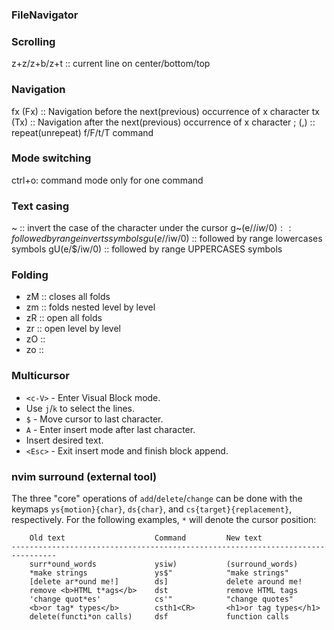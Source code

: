 ### FileNavigator

### Scrolling

z+z/z+b/z+t :: current line on center/bottom/top

### Navigation

fx (Fx) :: Navigation before the next(previous) occurrence of x character
tx (Tx) :: Navigation after the next(previous) occurrence of x character
; (,) :: repeat(unrepeat) f/F/t/T command

### Mode switching

ctrl+o: command mode only for one command

### Text casing

~ :: invert the case of the character under the cursor
g~(e/$/iw/0) :: followed by range inverts symbols
gu(e/$/iw/0) :: followed by range lowercases symbols
gU(e/$/iw/0) :: followed by range UPPERCASES symbols

### Folding

- zM :: closes all folds
- zm :: folds nested level by level
- zR :: open all folds
- zr :: open level by level
- zO ::
- zo ::

### Multicursor

- `<c-V>` - Enter Visual Block mode.
- Use `j`/`k` to select the lines.
- `$` - Move cursor to last character.
- `A` - Enter insert mode after last character.
- Insert desired text.
- `<Esc>` - Exit insert mode and finish block append.

### nvim surround (external tool)

The three "core" operations of `add`/`delete`/`change` can be done with the
keymaps `ys{motion}{char}`, `ds{char}`, and `cs{target}{replacement}`,
respectively. For the following examples, `*` will denote the cursor position:

```help
    Old text                    Command         New text
--------------------------------------------------------------------------------
    surr*ound_words             ysiw)           (surround_words)
    *make strings               ys$"            "make strings"
    [delete ar*ound me!]        ds]             delete around me!
    remove <b>HTML t*ags</b>    dst             remove HTML tags
    'change quot*es'            cs'"            "change quotes"
    <b>or tag* types</b>        csth1<CR>       <h1>or tag types</h1>
    delete(functi*on calls)     dsf             function calls
```
